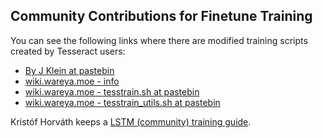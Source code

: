 ## Community Contributions for Finetune Training

You can see the following links where there are modified training scripts created by Tesseract users:

* [By J Klein at pastebin](https://pastebin.com/gNLvXkiM)
* [wiki.wareya.moe - info](http://wiki.wareya.moe/Tesseract)
* [wiki.wareya.moe - tesstrain.sh at pastebin](https://pastebin.com/cD5wctUG)
* [wiki.wareya.moe - tesstrain_utils.sh at pastebin](https://pastebin.com/TfqJUxSR)

Kristóf Horváth keeps a [LSTM (community) training guide](https://docs.google.com/document/d/1qDqbnlptcCPVIvMOHwfNws-CQat-llZLOTHC6S94Vec).